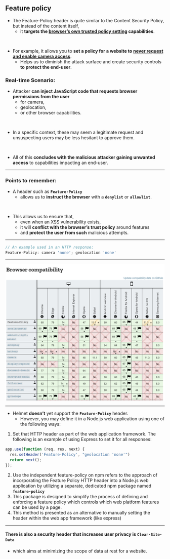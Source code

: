 ## Feature policy

- The Feature-Policy header is quite similar to the Content Security Policy, but instead of the content itself, 
  - it **targets the <ins>browser’s own trusted policy setting</ins> capabilities**.
<br/>

- For example, it allows you to **set a policy for a website to <ins>never request and enable camera access**</ins>.
  - Helps us to diminish the attack surface and create security controls **to protect the end-user**.

### Real-time Scenario:

- Attacker **can inject JavaScript code that requests browser permissions from the user** 
  - for camera, 
  - geolocation, 
  - or other browser capabilities. 
<br/>

- In a specific context, these may seem a legitimate request and unsuspecting users may be less hesitant to approve them. 
<br/>

- All of this **concludes with the malicious attacker gaining unwanted access** to capabilities impacting an end-user.

---

### Points to remember:

- A header such as **`Feature-Policy`** 
  - allows us to **instruct the browser** with a **`denylist`** or **`allowlist`**. 
<br/>

- This allows us to ensure that, 
  - even when an XSS vulnerability exists, 
  - it will **conflict with the browser’s trust policy** around features 
  - and **protect the user from such** malicious attempts.

----

```js
// An example used in an HTTP response:
Feature-Policy: camera 'none'; geolocation 'none'
```

---

<img src="../_imagesUsed/feature-policy.png">

---

- Helmet **doesn’t** yet support the **`Feature-Policy`** header. 
  - However, you may define it in a Node.js web application using one of the following ways:

1. Set that HTTP header as part of the web application framework. The following is an example of using Express to set it for all responses:

```js
app.use(function (req, res, next) {
  res.setHeader('Feature-Policy', "geolocation 'none'")
  return next();
});
```

2. Use the independent feature-policy on npm refers to the approach of incorporating the Feature Policy HTTP header into a Node.js web application by utilizing a separate, dedicated npm package named **`feature-policy`**
3. This package is designed to simplify the process of defining and enforcing a feature policy which controls which web platform features can be used by a page.
4. This method is presented as an alternative to manually setting the header within the web app framework (like express)


----

#### There is also a security header that increases user privacy is **`Clear-Site-Data`** 
- which aims at minimizing the scope of data at rest for a website.

